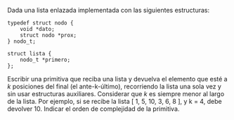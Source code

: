 Dada una lista enlazada implementada con las siguientes estructuras:

```
typedef struct nodo {
    void *dato;
    struct nodo *prox;
} nodo_t;

struct lista {
    nodo_t *primero;
};
```

Escribir una primitiva que reciba una lista y devuelva el elemento que esté a _k_ posiciones del final (el ante-k-último), recorriendo la lista una sola vez y sin usar estructuras auxiliares. Considerar que _k_ es siempre menor al largo de la lista. Por ejemplo, si se recibe la lista [ 1, 5, 10, 3, 6, 8 ], y k = 4, debe devolver 10. Indicar el orden de complejidad de la primitiva.

